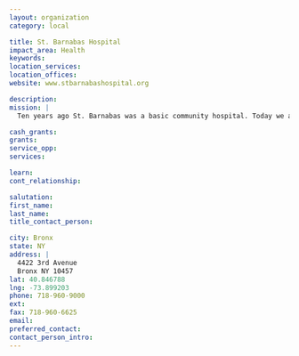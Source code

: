 ```yaml
---
layout: organization
category: local

title: St. Barnabas Hospital
impact_area: Health
keywords: 
location_services: 
location_offices: 
website: www.stbarnabashospital.org

description: 
mission: |
  Ten years ago St. Barnabas was a basic community hospital. Today we are a comprehensive health care system, providing a full range of medical services covering the entire life span. As a designated regional trauma center we are now providing the highest quality of care to the most critically ill in our community. 

cash_grants: 
grants: 
service_opp: 
services: 

learn: 
cont_relationship: 

salutation: 
first_name: 
last_name: 
title_contact_person: 

city: Bronx
state: NY
address: |
  4422 3rd Avenue  
  Bronx NY 10457
lat: 40.846788
lng: -73.899203
phone: 718-960-9000
ext: 
fax: 718-960-6625
email: 
preferred_contact: 
contact_person_intro: 
---
```

